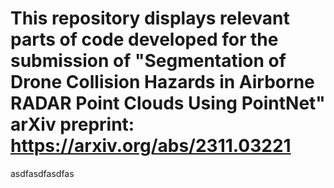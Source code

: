 # This repository displays relevant parts of code developed for the submission of "Segmentation of Drone Collision Hazards in Airborne RADAR Point Clouds Using PointNet" arXiv preprint: https://arxiv.org/abs/2311.03221
asdfasdfasdfas

